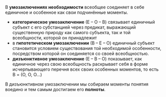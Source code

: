 В **умозаключениях необходимости** всеобщее соединяет в себе единичное и особенное как свои подчинённые моменты.

- **категорическое умозаключение** (Е – О – В) связывает единичный субъект с его  субстанцией через предикат, выражающий
  существенную природу как самого субъекта, так и той всеобщности, которой он
  принадлежит
- в **гипотетическом умозаключении** (В – Е – О) единичный субъект становится условием существования той необходимой особенности, посредством
  которой он соединяется со своей всеобщностью.
- **дизъюнктивное умозаключение** (Е – В – О) показывает, как единичное  через свою всеобщность раскрывает себя в
  форме исчерпывающего перечня всех своих особенных моментов, то есть В = (О, О, О...)

В дизъюнктивном умозаключении мы собираем моменты понятия воедино и тем
самым достигаем его **полноты**.